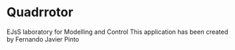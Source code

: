 # Quadrrotor
EJsS laboratory for Modelling and Control
This application has been created by Fernando Javier Pinto
